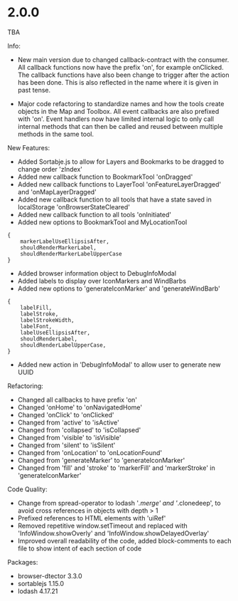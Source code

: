 # 2.0.0
TBA

Info: 
- New main version due to changed callback-contract with the consumer. All callback functions now have the prefix 'on', for example onClicked. The callback functions have also been change to trigger after the action has been done. This is also reflected in the name where it is given in past tense. 

- Major code refactoring to standardize names and how the tools create objects in the Map and Toolbox. All event callbacks are also prefixed with 'on'. Event handlers now have limited internal logic to only call internal methods that can then be called and reused between multiple methods in the same tool.

New Features:
- Added Sortabje.js to allow for Layers and Bookmarks to be dragged to change order 'zIndex'
- Added new callback function to BookmarkTool 'onDragged'
- Added new callback functions to LayerTool 'onFeatureLayerDragged' and 'onMapLayerDragged'
- Added new callback function to all tools that have a state saved in localStorage 'onBrowserStateCleared'
- Added new callback function to all tools 'onInitiated'
- Added new options to BookmarkTool and MyLocationTool
```
{
    markerLabelUseEllipsisAfter,
    shouldRenderMarkerLabel,
    shouldRenderMarkerLabelUpperCase
}
```
- Added browser information object to DebugInfoModal
- Added labels to display over IconMarkers and WindBarbs
- Added new options to 'generateIconMarker' and 'generateWindBarb'
```
{
    labelFill,
    labelStroke,
    labelStrokeWidth,
    labelFont,
    labelUseEllipsisAfter,
    shouldRenderLabel,
    shouldRenderLabelUpperCase,
}
```
- Added new action in 'DebugInfoModal' to allow user to generate new UUID

Refactoring:
- Changed all callbacks to have prefix 'on'
- Changed 'onHome' to 'onNavigatedHome'
- Changed 'onClick' to 'onClicked'
- Changed from 'active' to 'isActive'
- Changed from 'collapsed' to 'isCollapsed'
- Changed from 'visible' to 'isVisible'
- Changed from 'silent' to 'isSilent'
- Changed from 'onLocation' to 'onLocationFound'
- Changed from 'generateMarker' to 'generateIconMarker'
- Changed from 'fill' and 'stroke' to 'markerFill' and 'markerStroke' in 'generateIconMarker'

Code Quality:
- Change from spread-operator to lodash '_.merge' and '_.clonedeep', to avoid cross references in objects with depth > 1
- Prefixed references to HTML elements with 'uiRef'
- Removed repetitive window.setTimeout and replaced with 'InfoWindow.showOverly' and 'InfoWindow.showDelayedOverlay'
- Improved overall readability of the code, added block-comments to each file to show intent of each section of code

Packages:
- browser-dtector 3.3.0
- sortablejs 1.15.0
- lodash 4.17.21